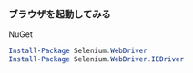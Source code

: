 ﻿### ブラウザを起動してみる

NuGet  
```PowerShell
Install-Package Selenium.WebDriver
Install-Package Selenium.WebDriver.IEDriver
```